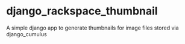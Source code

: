 django_rackspace_thumbnail
==========================

A simple django app to generate thumbnails for image files stored via django_cumulus
